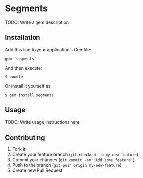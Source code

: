 # Segments

TODO: Write a gem description

## Installation

Add this line to your application's Gemfile:

    gem 'segments'

And then execute:

    $ bundle

Or install it yourself as:

    $ gem install segments

## Usage

TODO: Write usage instructions here

## Contributing

1. Fork it
2. Create your feature branch (`git checkout -b my-new-feature`)
3. Commit your changes (`git commit -am 'Add some feature'`)
4. Push to the branch (`git push origin my-new-feature`)
5. Create new Pull Request
